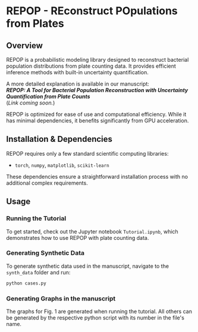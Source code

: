 # **REPOP** - REconstruct POpulations from Plates

## Overview

REPOP is a probabilistic modeling library designed to reconstruct bacterial population distributions from plate counting data. It provides efficient inference methods with built-in uncertainty quantification.

A more detailed explanation is available in our manuscript:  
**_REPOP: A Tool for Bacterial Population Reconstruction with Uncertainty Quantification from Plate Counts_**  
(_Link coming soon._)

REPOP is optimized for ease of use and computational efficiency. While it has minimal dependencies, it benefits significantly from GPU acceleration.

## Installation & Dependencies

REPOP requires only a few standard scientific computing libraries:

- `torch`, `numpy`, `matplotlib`, `scikit-learn`

These dependencies ensure a straightforward installation process with no additional complex requirements.

## Usage

### Running the Tutorial

To get started, check out the Jupyter notebook `Tutorial.ipynb`, which demonstrates how to use REPOP with plate counting data.

### Generating Synthetic Data

To generate synthetic data used in the manuscript, navigate to the `synth_data` folder and run:

```bash
python cases.py
```

### Generating Graphs in the manuscript

The graphs for Fig. 1 are generated when running the tutorial. All others can be generated by the respective python script with its number in the file's name.
